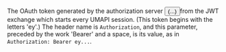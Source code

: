 The OAuth token generated by the authorization server <button id="authDescriptionButton" onclick="showAuthDescription()">(...)</button><span id="authDescription">from the JWT exchange which starts every UMAPI session.  (This token begins with the letters 'ey'.)  The header name is `Authorization`, and this parameter, preceded by the work 'Bearer' and a space, is its value, as in `Authorization: Bearer ey...`.</span>